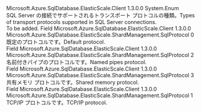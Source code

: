 <Type Name="SqlProtocol" FullName="Microsoft.Azure.SqlDatabase.ElasticScale.ShardManagement.SqlProtocol">
  <TypeSignature Language="C#" Value="public enum SqlProtocol" />
  <TypeSignature Language="ILAsm" Value=".class public auto ansi sealed SqlProtocol extends System.Enum" />
  <TypeSignature Language="DocId" Value="T:Microsoft.Azure.SqlDatabase.ElasticScale.ShardManagement.SqlProtocol" />
  <TypeSignature Language="VB.NET" Value="Public Enum SqlProtocol" />
  <TypeSignature Language="F#" Value="type SqlProtocol = " />
  <AssemblyInfo>
    <AssemblyName>Microsoft.Azure.SqlDatabase.ElasticScale.Client</AssemblyName>
    <AssemblyVersion>1.3.0.0</AssemblyVersion>
  </AssemblyInfo>
  <Base>
    <BaseTypeName>System.Enum</BaseTypeName>
  </Base>
  <Docs>
    <summary>
            <span data-ttu-id="374cb-101">SQL Server の接続でサポートされるトランスポート プロトコルの種類。</span><span class="sxs-lookup"><span data-stu-id="374cb-101">Types of transport protocols supported in SQL Server connections.</span></span>
            </summary>
    <remarks>To be added.</remarks>
  </Docs>
  <Members>
    <Member MemberName="Default">
      <MemberSignature Language="C#" Value="Default" />
      <MemberSignature Language="ILAsm" Value=".field public static literal valuetype Microsoft.Azure.SqlDatabase.ElasticScale.ShardManagement.SqlProtocol Default = int32(0)" />
      <MemberSignature Language="DocId" Value="F:Microsoft.Azure.SqlDatabase.ElasticScale.ShardManagement.SqlProtocol.Default" />
      <MemberSignature Language="VB.NET" Value="Default" />
      <MemberSignature Language="F#" Value="Default = 0" Usage="Microsoft.Azure.SqlDatabase.ElasticScale.ShardManagement.SqlProtocol.Default" />
      <MemberType>Field</MemberType>
      <AssemblyInfo>
        <AssemblyName>Microsoft.Azure.SqlDatabase.ElasticScale.Client</AssemblyName>
        <AssemblyVersion>1.3.0.0</AssemblyVersion>
      </AssemblyInfo>
      <ReturnValue>
        <ReturnType>Microsoft.Azure.SqlDatabase.ElasticScale.ShardManagement.SqlProtocol</ReturnType>
      </ReturnValue>
      <MemberValue>0</MemberValue>
      <Docs>
        <summary>
            <span data-ttu-id="374cb-102">既定のプロトコルです。</span><span class="sxs-lookup"><span data-stu-id="374cb-102">Default protocol.</span></span>
            </summary>
      </Docs>
    </Member>
    <Member MemberName="NamedPipes">
      <MemberSignature Language="C#" Value="NamedPipes" />
      <MemberSignature Language="ILAsm" Value=".field public static literal valuetype Microsoft.Azure.SqlDatabase.ElasticScale.ShardManagement.SqlProtocol NamedPipes = int32(2)" />
      <MemberSignature Language="DocId" Value="F:Microsoft.Azure.SqlDatabase.ElasticScale.ShardManagement.SqlProtocol.NamedPipes" />
      <MemberSignature Language="VB.NET" Value="NamedPipes" />
      <MemberSignature Language="F#" Value="NamedPipes = 2" Usage="Microsoft.Azure.SqlDatabase.ElasticScale.ShardManagement.SqlProtocol.NamedPipes" />
      <MemberType>Field</MemberType>
      <AssemblyInfo>
        <AssemblyName>Microsoft.Azure.SqlDatabase.ElasticScale.Client</AssemblyName>
        <AssemblyVersion>1.3.0.0</AssemblyVersion>
      </AssemblyInfo>
      <ReturnValue>
        <ReturnType>Microsoft.Azure.SqlDatabase.ElasticScale.ShardManagement.SqlProtocol</ReturnType>
      </ReturnValue>
      <MemberValue>2</MemberValue>
      <Docs>
        <summary>
            <span data-ttu-id="374cb-103">名前付きパイプのプロトコルです。</span><span class="sxs-lookup"><span data-stu-id="374cb-103">Named pipes protocol.</span></span>
            </summary>
      </Docs>
    </Member>
    <Member MemberName="SharedMemory">
      <MemberSignature Language="C#" Value="SharedMemory" />
      <MemberSignature Language="ILAsm" Value=".field public static literal valuetype Microsoft.Azure.SqlDatabase.ElasticScale.ShardManagement.SqlProtocol SharedMemory = int32(3)" />
      <MemberSignature Language="DocId" Value="F:Microsoft.Azure.SqlDatabase.ElasticScale.ShardManagement.SqlProtocol.SharedMemory" />
      <MemberSignature Language="VB.NET" Value="SharedMemory" />
      <MemberSignature Language="F#" Value="SharedMemory = 3" Usage="Microsoft.Azure.SqlDatabase.ElasticScale.ShardManagement.SqlProtocol.SharedMemory" />
      <MemberType>Field</MemberType>
      <AssemblyInfo>
        <AssemblyName>Microsoft.Azure.SqlDatabase.ElasticScale.Client</AssemblyName>
        <AssemblyVersion>1.3.0.0</AssemblyVersion>
      </AssemblyInfo>
      <ReturnValue>
        <ReturnType>Microsoft.Azure.SqlDatabase.ElasticScale.ShardManagement.SqlProtocol</ReturnType>
      </ReturnValue>
      <MemberValue>3</MemberValue>
      <Docs>
        <summary>
            <span data-ttu-id="374cb-104">共有メモリ プロトコルです。</span><span class="sxs-lookup"><span data-stu-id="374cb-104">Shared memory protocol.</span></span>
            </summary>
      </Docs>
    </Member>
    <Member MemberName="Tcp">
      <MemberSignature Language="C#" Value="Tcp" />
      <MemberSignature Language="ILAsm" Value=".field public static literal valuetype Microsoft.Azure.SqlDatabase.ElasticScale.ShardManagement.SqlProtocol Tcp = int32(1)" />
      <MemberSignature Language="DocId" Value="F:Microsoft.Azure.SqlDatabase.ElasticScale.ShardManagement.SqlProtocol.Tcp" />
      <MemberSignature Language="VB.NET" Value="Tcp" />
      <MemberSignature Language="F#" Value="Tcp = 1" Usage="Microsoft.Azure.SqlDatabase.ElasticScale.ShardManagement.SqlProtocol.Tcp" />
      <MemberType>Field</MemberType>
      <AssemblyInfo>
        <AssemblyName>Microsoft.Azure.SqlDatabase.ElasticScale.Client</AssemblyName>
        <AssemblyVersion>1.3.0.0</AssemblyVersion>
      </AssemblyInfo>
      <ReturnValue>
        <ReturnType>Microsoft.Azure.SqlDatabase.ElasticScale.ShardManagement.SqlProtocol</ReturnType>
      </ReturnValue>
      <MemberValue>1</MemberValue>
      <Docs>
        <summary>
            <span data-ttu-id="374cb-105">TCP/IP プロトコルです。</span><span class="sxs-lookup"><span data-stu-id="374cb-105">TCP/IP protocol.</span></span>
            </summary>
      </Docs>
    </Member>
  </Members>
</Type>